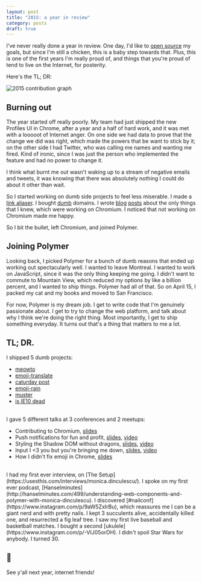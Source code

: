 ```yaml
---
layout: post
title: "2015: a year in review"
category: posts
draft: true
---
```

I've never really done a year in review. One day, I'd like to [open source](https://github.com/una/personal-goals)
my goals, but since I'm still a chicken, this is a baby step towards that. Plus, this is
one of the first years I'm really proud of, and things that you're proud of tend
to live on the Internet, for posterity.

Here's the TL; DR:

<img alt="2015 contribution graph" src="https://cloud.githubusercontent.com/assets/1369170/11983456/85e214b2-a981-11e5-839e-924b058be802.png">

## Burning out
The year started off really poorly. My team had just shipped the new Profiles
UI in Chrome, after a year and a half of hard work, and it was met with a looooot
of Internet anger. On one side we had data to prove that the change we did was right, which made
the powers that be want to stick by it; on the other side I had Twitter,
who was calling me names and wanting me fired. Kind of ironic, since
I was just the person who implemented the feature and had no power
to change it.

I think what burnt me out wasn't waking up to a stream of negative
emails and tweets, it was knowing that there was absolutely nothing I could do about
it other than wait.

So I started working on dumb side projects to feel less miserable. I made a
[link aliaser](http://meowni.ca/meowto/). I bought [dumb](http://canihaveapony.com/)
domains. I wrote [blog](http://meowni.ca/posts/chromium-101/) [posts](http://meowni.ca/posts/chromium-owners)
about the only things that I knew, which were working on Chromium.
I noticed that not working on Chromium made me happy.

So I bit the bullet, left Chromium, and joined Polymer.

## Joining Polymer
Looking back, I picked Polymer for a bunch of dumb reasons that ended up working out
spectacularly well. I wanted to leave Montreal. I wanted to work on JavaScript,
since it was the only thing keeping me going. I didn't want to commute to Mountain View,
which reduced my options by like a billion percent, and I wanted to ship things.
Polymer had all of that. So on April 15, I packed my cat and my books
and moved to San Francisco.

For now, Polymer is my dream job. I get to write code
that I'm genuinely passionate about. I get to try to change the web platform, and talk
about why I think we're doing the right thing. Most importantly, I get to ship
something everyday. It turns out that's a thing that matters to me a lot.

## TL; DR.

I shipped 5 dumb projects:

 - [meowto](http://meowni.ca/meowto/)
 - [emoji-translate](http://meowni.ca/emoji-translate/)
 - [caturday post](https://caturday-post.herokuapp.com/)
 - [emoji-rain](http://meowni.ca/emoji-rain/)
 - [muster](http://meowni.ca/muster/#6&23)
 - [is IE10 dead](http://meowni.ca/is-ie10-dead/)

<br>
I gave 5 different talks at 3 conferences and 2 meetups:

 - Contributing to Chromium, [slides](https://speakerdeck.com/notwaldorf/contributing-to-chromium)
 - Push notifications for fun and profit, [slides](https://speakerdeck.com/notwaldorf/push-notifications-for-fun-and-profit-if-by-profit-you-mean-cats), [video](https://vimeo.com/137771040)
 - Styling the Shadow DOM without dragons, [slides](https://speakerdeck.com/notwaldorf/styling-the-shadow-dom-without-dragons), [video](https://www.youtube.com/watch?v=IbOaJwqLgog)
 - Input I <3 you but you're bringing me down, [slides](https://speakerdeck.com/notwaldorf/input-i-3-you-but-youre-bringing-me-down), [video](https://vimeo.com/144980655)
 - How I didn't fix emoji in Chrome, [slides](https://speakerdeck.com/notwaldorf/or-how-i-didnt-fix-emoji-in-chrome)

<br>
I had my first ever interview, on [The Setup](https://usesthis.com/interviews/monica.dinculescu/). I spoke on my
first ever podcast, [Hanselminutes](http://hanselminutes.com/499/understanding-web-components-and-polymer-with-monica-dinculescu).
I discovered [#nailconf](https://www.instagram.com/p/9aW5ZxIrBu), which reassures me I can be a giant nerd and with pretty nails. I kept
3 succulents alive, accidentally killed one, and resurrected a fig leaf tree. I saw my first live
baseball and basketball matches. I bought a second
[ukulele](https://www.instagram.com/p/-VIJ05orDH). I didn't spoil Star Wars for
anybody. I turned 30.

## 🎉
See y'all next year, internet friends!
